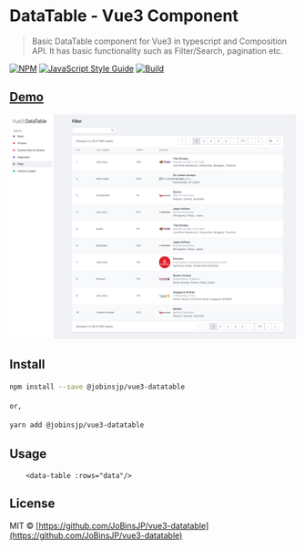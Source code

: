 # DataTable - Vue3 Component

> Basic DataTable component for Vue3 in typescript and Composition API. It has basic functionality such as Filter/Search, pagination etc.

[![NPM](https://img.shields.io/npm/v/@jobinsjp/vue3-datatable.svg)](https://www.npmjs.com/package/@jobinsjp/vue3-datatable)
[![JavaScript Style Guide](https://img.shields.io/badge/code_style-standard-brightgreen.svg)](https://standardjs.com)
[![Build](https://img.shields.io/travis/JoBinsJP/vue3-datatable?logo=travis)](https://travis-ci.org/JoBinsJP/vue3-datatable)

## [Demo](https://vue3-datatable.netlify.app/)

![DataTable Demo](demo.png)

## Install

```bash
npm install --save @jobinsjp/vue3-datatable

or,

yarn add @jobinsjp/vue3-datatable
```

## Usage

```vue
    <data-table :rows="data"/>
```

## License

MIT © [https://github.com/JoBinsJP/vue3-datatable](https://github.com/JoBinsJP/vue3-datatable)
